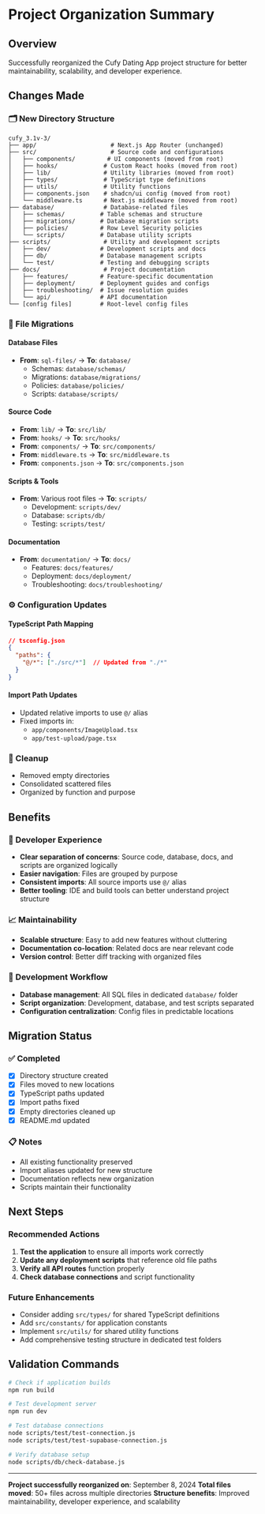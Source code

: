 # Project Organization Summary

## Overview
Successfully reorganized the Cufy Dating App project structure for better maintainability, scalability, and developer experience.

## Changes Made

### 🗂️ New Directory Structure

```
cufy_3.1v-3/
├── app/                     # Next.js App Router (unchanged)
├── src/                     # Source code and configurations
│   ├── components/         # UI components (moved from root)
│   ├── hooks/             # Custom React hooks (moved from root)
│   ├── lib/               # Utility libraries (moved from root)
│   ├── types/             # TypeScript type definitions
│   ├── utils/             # Utility functions
│   ├── components.json    # shadcn/ui config (moved from root)
│   └── middleware.ts      # Next.js middleware (moved from root)
├── database/              # Database-related files
│   ├── schemas/          # Table schemas and structure
│   ├── migrations/       # Database migration scripts
│   ├── policies/         # Row Level Security policies
│   └── scripts/          # Database utility scripts
├── scripts/               # Utility and development scripts
│   ├── dev/              # Development scripts and docs
│   ├── db/               # Database management scripts
│   └── test/             # Testing and debugging scripts
├── docs/                  # Project documentation
│   ├── features/         # Feature-specific documentation
│   ├── deployment/       # Deployment guides and configs
│   ├── troubleshooting/  # Issue resolution guides
│   └── api/              # API documentation
└── [config files]        # Root-level config files
```

### 📂 File Migrations

#### Database Files
- **From**: `sql-files/` → **To**: `database/`
  - Schemas: `database/schemas/`
  - Migrations: `database/migrations/`
  - Policies: `database/policies/`
  - Scripts: `database/scripts/`

#### Source Code
- **From**: `lib/` → **To**: `src/lib/`
- **From**: `hooks/` → **To**: `src/hooks/`
- **From**: `components/` → **To**: `src/components/`
- **From**: `middleware.ts` → **To**: `src/middleware.ts`
- **From**: `components.json` → **To**: `src/components.json`

#### Scripts & Tools
- **From**: Various root files → **To**: `scripts/`
  - Development: `scripts/dev/`
  - Database: `scripts/db/`
  - Testing: `scripts/test/`

#### Documentation
- **From**: `documentation/` → **To**: `docs/`
  - Features: `docs/features/`
  - Deployment: `docs/deployment/`
  - Troubleshooting: `docs/troubleshooting/`

### ⚙️ Configuration Updates

#### TypeScript Path Mapping
```json
// tsconfig.json
{
  "paths": {
    "@/*": ["./src/*"]  // Updated from "./*"
  }
}
```

#### Import Path Updates
- Updated relative imports to use `@/` alias
- Fixed imports in:
  - `app/components/ImageUpload.tsx`
  - `app/test-upload/page.tsx`

### 🧹 Cleanup
- Removed empty directories
- Consolidated scattered files
- Organized by function and purpose

## Benefits

### 🚀 Developer Experience
- **Clear separation of concerns**: Source code, database, docs, and scripts are organized logically
- **Easier navigation**: Files are grouped by purpose
- **Consistent imports**: All source imports use `@/` alias
- **Better tooling**: IDE and build tools can better understand project structure

### 📈 Maintainability
- **Scalable structure**: Easy to add new features without cluttering
- **Documentation co-location**: Related docs are near relevant code
- **Version control**: Better diff tracking with organized files

### 🔧 Development Workflow
- **Database management**: All SQL files in dedicated `database/` folder
- **Script organization**: Development, database, and test scripts separated
- **Configuration centralization**: Config files in predictable locations

## Migration Status

### ✅ Completed
- [x] Directory structure created
- [x] Files moved to new locations
- [x] TypeScript paths updated
- [x] Import paths fixed
- [x] Empty directories cleaned up
- [x] README.md updated

### 📋 Notes
- All existing functionality preserved
- Import aliases updated for new structure
- Documentation reflects new organization
- Scripts maintain their functionality

## Next Steps

### Recommended Actions
1. **Test the application** to ensure all imports work correctly
2. **Update any deployment scripts** that reference old file paths
3. **Verify all API routes** function properly
4. **Check database connections** and script functionality

### Future Enhancements
- Consider adding `src/types/` for shared TypeScript definitions
- Add `src/constants/` for application constants
- Implement `src/utils/` for shared utility functions
- Add comprehensive testing structure in dedicated test folders

## Validation Commands

```bash
# Check if application builds
npm run build

# Test development server
npm run dev

# Test database connections
node scripts/test/test-connection.js
node scripts/test/test-supabase-connection.js

# Verify database setup
node scripts/db/check-database.js
```

---

**Project successfully reorganized on**: September 8, 2024
**Total files moved**: 50+ files across multiple directories
**Structure benefits**: Improved maintainability, developer experience, and scalability
